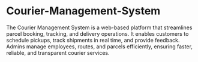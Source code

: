 # Courier-Management-System
The Courier Management System is a web-based platform that streamlines parcel booking, tracking, and delivery operations. It enables customers to schedule pickups, track shipments in real time, and provide feedback. Admins manage employees, routes, and parcels efficiently, ensuring faster, reliable, and transparent courier services.
